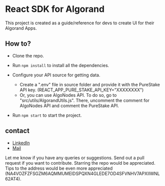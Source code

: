 # React SDK for Algorand

This project is created as a guide/reference for devs to create UI for their Algorand Apps.

## How to?

- Clone the repo.

- Run `npm install` to install all the dependencies.

- Configure your API source for getting data.

    - Create a ".env" file in source folder and provide it with the PureStake API key. (REACT_APP_PURE_STAKE_API_KEY="XXXXXXXX")
    - Or, you can use AlgoNodes API. To do so, go to "src/utils/AlgorandUtils.js". There, uncomment the comment for AlgoNodes API and comment the PureStake API.

- Run `npm start` to start the project.


## contact
- [LinkedIn](https://www.linkedin.com/in/kunal-mahajan-8592a3212)
- [Mail](mailto:destinier.kunal34@gmail.com)

Let me know if you have any queries or suggestions. Send out a pull request if you want to contribute. Starring the repo would be appreciated. Tips to the address would be even more appreciated (NA4VOZFZFSGZM6AQMMUMEIDSPQXN4GLEDE7OD4SFVNHV7APXIIWNL62AT4).



